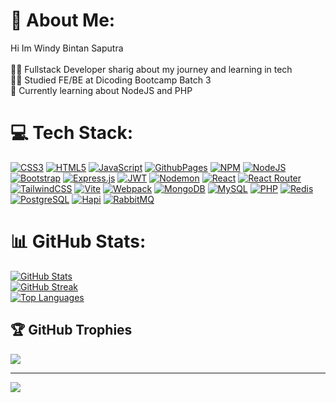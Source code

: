# 💫 About Me:
Hi Im Windy Bintan Saputra<br><br>👨‍💻 Fullstack Developer sharig about my journey and learning in tech<br>🧑‍🎓 Studied FE/BE at Dicoding Bootcamp Batch 3<br>💭 Currently learning about NodeJS and PHP

# 💻 Tech Stack:
[![CSS3](https://img.shields.io/badge/css3-%231572B6.svg?style=for-the-badge&logo=css3&logoColor=white)](https://developer.mozilla.org/en-US/docs/Web/CSS) 
[![HTML5](https://img.shields.io/badge/html5-%23E34F26.svg?style=for-the-badge&logo=html5&logoColor=white)](https://developer.mozilla.org/en-US/docs/Web/HTML) 
[![JavaScript](https://img.shields.io/badge/javascript-%23323330.svg?style=for-the-badge&logo=javascript&logoColor=%23F7DF1E)](https://developer.mozilla.org/en-US/docs/Web/JavaScript) 
[![GithubPages](https://img.shields.io/badge/github%20pages-121013?style=for-the-badge&logo=github&logoColor=white)](https://pages.github.com/) 
[![NPM](https://img.shields.io/badge/NPM-%23CB3837.svg?style=for-the-badge&logo=npm&logoColor=white)](https://www.npmjs.com/) 
[![NodeJS](https://img.shields.io/badge/node.js-6DA55F?style=for-the-badge&logo=node.js&logoColor=white)](https://nodejs.org/) 
[![Bootstrap](https://img.shields.io/badge/bootstrap-%238511FA.svg?style=for-the-badge&logo=bootstrap&logoColor=white)](https://getbootstrap.com/) 
[![Express.js](https://img.shields.io/badge/express.js-%23404d59.svg?style=for-the-badge&logo=express&logoColor=%2361DAFB)](https://expressjs.com/) 
[![JWT](https://img.shields.io/badge/JWT-black?style=for-the-badge&logo=JSON%20web%20tokens)](https://jwt.io/) 
[![Nodemon](https://img.shields.io/badge/NODEMON-%23323330.svg?style=for-the-badge&logo=nodemon&logoColor=%BBDEAD)](https://nodemon.io/) 
[![React](https://img.shields.io/badge/react-%2320232a.svg?style=for-the-badge&logo=react&logoColor=%2361DAFB)](https://reactjs.org/) 
[![React Router](https://img.shields.io/badge/React_Router-CA4245?style=for-the-badge&logo=react-router&logoColor=white)](https://reactrouter.com/) 
[![TailwindCSS](https://img.shields.io/badge/tailwindcss-%2338B2AC.svg?style=for-the-badge&logo=tailwind-css&logoColor=white)](https://tailwindcss.com/) 
[![Vite](https://img.shields.io/badge/vite-%23646CFF.svg?style=for-the-badge&logo=vite&logoColor=white)](https://vitejs.dev/) 
[![Webpack](https://img.shields.io/badge/webpack-%238DD6F9.svg?style=for-the-badge&logo=webpack&logoColor=black)](https://webpack.js.org/) 
[![MongoDB](https://img.shields.io/badge/MongoDB-%234ea94b.svg?style=for-the-badge&logo=mongodb&logoColor=white)](https://www.mongodb.com/) 
[![MySQL](https://img.shields.io/badge/mysql-4479A1.svg?style=for-the-badge&logo=mysql&logoColor=white)](https://www.mysql.com/)
[![PHP](https://img.shields.io/badge/php-%23777BB4.svg?style=for-the-badge&logo=php&logoColor=white)](https://www.php.net/)
[![Redis](https://img.shields.io/badge/redis-%23DD0031.svg?style=for-the-badge&logo=redis&logoColor=white)](https://redis.io/)
[![PostgreSQL](https://img.shields.io/badge/postgresql-%23316192.svg?style=for-the-badge&logo=postgresql&logoColor=white)](https://www.postgresql.org/)
[![Hapi](https://img.shields.io/badge/hapi.js-%2300C7B7.svg?style=for-the-badge&logo=hapi&logoColor=white)](https://hapi.dev/)
[![RabbitMQ](https://img.shields.io/badge/rabbitmq-%23FF6600.svg?style=for-the-badge&logo=rabbitmq&logoColor=white)](https://www.rabbitmq.com/)


# 📊 GitHub Stats:
[![GitHub Stats](https://github-readme-stats.vercel.app/api?username=NiceWin221&theme=dark&hide_border=false&include_all_commits=false&count_private=false)](https://github.com/nicewin221)<br/>
[![GitHub Streak](https://github-readme-streak-stats.herokuapp.com/?user=NiceWin221&theme=dark&hide_border=false)](https://github.com/nicewin221)<br/>
[![Top Languages](https://github-readme-stats.vercel.app/api/top-langs/?username=NiceWin221&theme=dark&hide_border=false&include_all_commits=false&count_private=false&layout=compact)](https://github.com/nicewin221)

## 🏆 GitHub Trophies
![](https://github-profile-trophy.vercel.app/?username=NiceWin221&theme=radical&no-frame=false&no-bg=false&margin-w=4)

---
[![](https://visitcount.itsvg.in/api?id=NiceWin221&icon=0&color=0)](https://visitcount.itsvg.in)

<!-- Proudly created with GPRM ( https://gprm.itsvg.in ) -->
